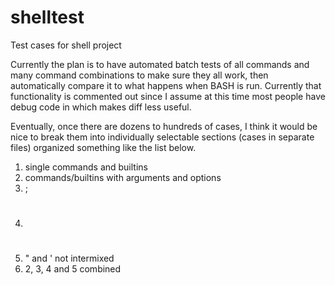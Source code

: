 # shelltest
Test cases for shell project

Currently the plan is to have automated batch tests of all commands and many command combinations
to make sure they all work, then automatically compare it to what happens when BASH is run. 
Currently that functionality is commented out since I assume at this time most people have
debug code in which makes diff less useful. 

Eventually, once there are dozens to hundreds of cases, I think it would be nice to break them into individually 
selectable sections (cases in separate files) organized something like the list below.

1) single commands and builtins
2) commands/builtins with arguments and options
3) ;
4) #
5) " and ' not intermixed
6) 2, 3, 4 and 5 combined

